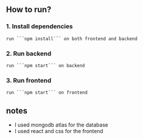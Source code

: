 ## How to run?
### 1. Install dependencies
    run ```npm install``` on both frontend and backend
### 2. Run backend
    run ```npm start``` on backend
### 3. Run frontend
    run ```npm start``` on frontend


## notes
- I used mongodb atlas for the database
- I used react and css for the frontend



